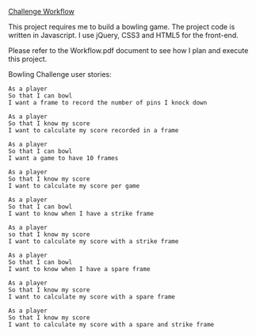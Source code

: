 [Challenge Workflow](https://www.dropbox.com/s/494buy5bp7qqyc9/Workflow.pdf?dl=0)

This project requires me to build a bowling game.
The project code is  written in Javascript.
I use jQuery, CSS3 and HTML5 for the front-end.

Please refer to the Workflow.pdf document to see how I plan and execute this project.

Bowling Challenge user stories:

```
As a player
So that I can bowl
I want a frame to record the number of pins I knock down

As a player
So that I know my score
I want to calculate my score recorded in a frame

As a player
So that I can bowl
I want a game to have 10 frames

As a player
So that I know my score
I want to calculate my score per game

As a player
So that I can bowl
I want to know when I have a strike frame

As a player
so that I know my score
I want to calculate my score with a strike frame

As a player
So that I can bowl
I want to know when I have a spare frame

As a player
So that I know my score
I want to calculate my score with a spare frame

As a player
So that I know my score
I want to calculate my score with a spare and strike frame
```
